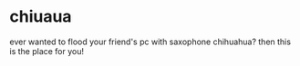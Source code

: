 # chiuaua
ever wanted to flood your friend's pc with saxophone chihuahua? then this is the place for you!
